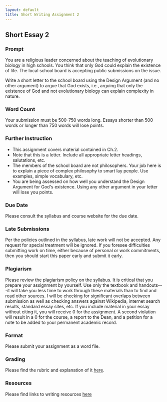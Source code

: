 ```yaml
---
layout: default
title: Short Writing Assignment 2
---
```


## Short Essay 2


### Prompt

You are a religious leader concerned about the teaching of evolutionary biology in high schools. You think that only God could explain the existence of life. The local school board is accepting public submissions on the issue. 

Write a short letter to the school board using the Design Argument (and no other argument) to argue that God exists, i.e., arguing that only the existence of God and not evolutionary biology can explain complexity in nature.

### Word Count

Your submission must be 500-750 words long. Essays shorter than 500 words or longer than 750 words will lose points. 

### Further Instruction 

+ This assignment covers material contained in Ch.2.
+ Note that this is a letter. Include all appropriate letter headings, salutations, etc. 
+ The members of the school board are not philosophers. Your job here is to explain a piece of complex philosophy to smart lay people. Use examples, simple vocabulary, etc. 
+ You are being assessed on how well you understand the Design Argument for God's existence. Using any other argument in your letter will lose you points.  



 

### Due Date
Please consult the syllabus and course website for the due date.

### Late Submissions

Per the policies outlined in the syllabus, late work will not be accepted. Any request for special treatment will be ignored. If you foresee difficulties submitting work on time, either because of personal or work commitments, then you should start this paper early and submit it early. 

### Plagiarism

Please review the plagiarism policy on the syllabus. It is critical that you prepare your assignment by yourself. Use only the textbook and handouts---it will take you less time to work through these materials than to find and read other sources. I will be checking for significant overlaps between submission as well as checking answers against Wikipedia, internet search results, standard essay sites, etc. If you include material in your essay without citing it, you will receive 0 for the assignment. A second violation will result in a 0 for the course, a report to the Dean, and a petition for a note to be added to your permanent academic record.

### Format
Please submit your assignment as a word file.

### Grading
Please find the rubric and explanation of it [here](/Teaching/Grading/).

### Resources
Please find links to writing resources [here](/Teaching/Resources/)




